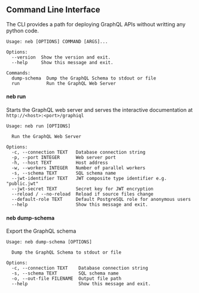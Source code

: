 ## Command Line Interface

The CLI provides a path for deploying GraphQL APIs without writting any python code.

```text
Usage: neb [OPTIONS] COMMAND [ARGS]...

Options:
  --version  Show the version and exit.
  --help     Show this message and exit.

Commands:
  dump-schema  Dump the GraphQL Schema to stdout or file
  run          Run the GraphQL Web Server
```


#### neb run

Starts the GraphQL web server and serves the interactive documentation at `http://<host>:<port>/graphiql`

```text
Usage: neb run [OPTIONS]

  Run the GraphQL Web Server

Options:
  -c, --connection TEXT   Database connection string
  -p, --port INTEGER      Web server port
  -h, --host TEXT         Host address
  -w, --workers INTEGER   Number of parallel workers
  -s, --schema TEXT       SQL schema name
  --jwt-identifier TEXT   JWT composite type identifier e.g. "public.jwt"
  --jwt-secret TEXT       Secret key for JWT encryption
  --reload / --no-reload  Reload if source files change
  --default-role TEXT     Default PostgreSQL role for anonymous users
  --help                  Show this message and exit.
```



#### neb dump-schema

Export the GraphQL schema

```text
Usage: neb dump-schema [OPTIONS]

  Dump the GraphQL Schema to stdout or file

Options:
  -c, --connection TEXT    Database connection string
  -s, --schema TEXT        SQL schema name
  -o, --out-file FILENAME  Output file path
  --help                   Show this message and exit.
```

